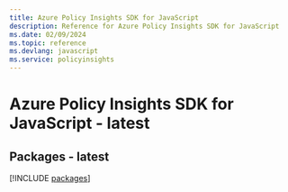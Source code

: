 ```yaml
---
title: Azure Policy Insights SDK for JavaScript
description: Reference for Azure Policy Insights SDK for JavaScript
ms.date: 02/09/2024
ms.topic: reference
ms.devlang: javascript
ms.service: policyinsights
---
```

# Azure Policy Insights SDK for JavaScript - latest
## Packages - latest
[!INCLUDE [packages](policy-insights-index.md)]